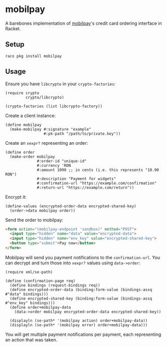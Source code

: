 # mobilpay

A barebones implementation of [mobilpay]'s credit card ordering
interface in Racket.

## Setup

    raco pkg install mobilpay

## Usage

Ensure you have `libcrypto` in your `crypto-factories`:

```racket
(require crypto
         crypto/libcrypto)

(crypto-factories (list libcrypto-factory))
```

Create a client instance:

```racket
(define mobilpay
  (make-mobilpay #:signature "example"
                 #:pk-path "/path/to/private.key"))
```

Create an `xexpr?` representing an order:

```racket
(define order
  (make-order mobilpay
              #:order-id "unique-id"
              #:currency 'RON
              #:amount 1090 ;; in cents (i.e. this represents "10.90 RON")
              #:description "Payment for widgets"
              #:confirmation-url "https://example.com/confirmation"
              #:return-url "https://example.com/return"))
```

Encrypt it:

```racket
(define-values (encrypted-order-data encrypted-shared-key)
  (order->data mobilpay order))
```

Send the order to mobilpay:

```html
<form action="(mobilpay-endpoint 'sandbox)" method="POST">
  <input type="hidden" name="data" value="encrypted-data">
  <input type="hidden" name="env_key" value="encrypted-shared-key">
  <button type="submit">Pay now</button>
</form>
```

Mobilpay will send you payment notifications to the
`confirmation-url`.  You can decrypt and turn those into `xexpr?`
values using `data->order`:

```racket
(require xml/se-path)

(define (confirmation-page req)
  (define bindings (request-bindings req))
  (define encrypted-order-data (binding:form-value (bindings-assq #"data" bindings)))
  (define encrypted-shared-key (binding:form-value (bindings-assq #"env_key" bindings)))
  (define order+mobilpay-data
    (data->order mobilpay encrypted-order-data encrypted-shared-key))

  (displayln (se-path* '(mobilpay action) order+mobilpay-data))
  (displayln (se-path* '(mobilpay error) order+mobilpay-data)))
```

You will get multiple payment notifications per payment, each
representing an action that was taken.


[mobilpay]: https://www.mobilpay.ro/public/
